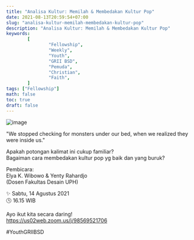```yaml
---
title: "Analisa Kultur: Memilah & Membedakan Kultur Pop"
date: 2021-08-13T20:59:54+07:00
slug: "analisa-kultur-memilah-membedakan-kultur-pop"
description: "Analisa Kultur: Memilah & Membedakan Kultur Pop"
keywords:
        [
                "Fellowship",
                "Weekly",
                "Youth",
                "GRII BSD",
                "Pemuda",
                "Christian",
                "Faith",
        ]
tags: ["Fellowship"]
math: false
toc: true
draft: false
---
```


![image](/images/events/20210814.jpeg)

"We stopped checking for monsters under our bed, when we realized they were inside us."

Apakah potongan kalimat ini cukup familiar?\
Bagaiman cara membedakan kultur pop yg baik dan yang buruk?

Pembicara: \
Elya K. Wibowo & Yenty Rahardjo\
(Dosen Fakultas Desain UPH)


✨ Sabtu, 14 Agustus 2021\
🕓 16.15 WIB

Ayo ikut kita secara daring!\
https://us02web.zoom.us/j/98569521706

#YouthGRIIBSD
